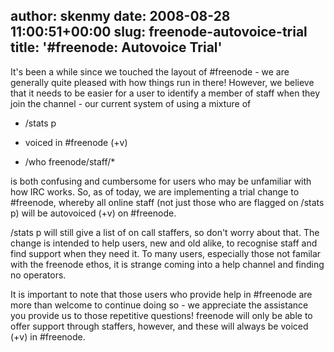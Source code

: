 author: skenmy
date: 2008-08-28 11:00:51+00:00
slug: freenode-autovoice-trial
title: '#freenode: Autovoice Trial'
---

It's been a while since we touched the layout of #freenode - we are generally quite pleased with how things run in there! However, we believe that it needs to be easier for a user to identify a member of staff when they join the channel - our current system of using a mixture of



	
  * /stats p

	
  * voiced in #freenode (+v)

	
  * /who freenode/staff/*


is both confusing and cumbersome for users who may be unfamiliar with how IRC works. So, as of today, we are implementing a trial change to #freenode, whereby all online staff (not just those who are flagged on /stats p) will be autovoiced (+v) on #freenode.

/stats p will still give a list of on call staffers, so don't worry about that. The change is intended to help users, new and old alike, to recognise staff and find support when they need it. To many users, especially those not familar with the freenode ethos, it is strange coming into a help channel and finding no operators.

It is important to note that those users who provide help in #freenode are more than welcome to continue doing so - we appreciate the assistance you provide us to those repetitive questions! freenode will only be able to offer support through staffers, however, and these will always be voiced (+v) in #freenode.
